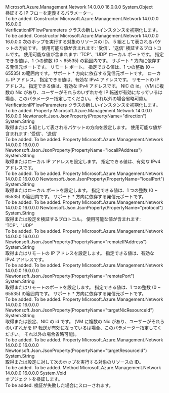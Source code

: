 <Type Name="VerificationIPFlowParameters" FullName="Microsoft.Azure.Management.Network.Models.VerificationIPFlowParameters">
  <TypeSignature Language="C#" Value="public class VerificationIPFlowParameters" />
  <TypeSignature Language="ILAsm" Value=".class public auto ansi beforefieldinit VerificationIPFlowParameters extends System.Object" />
  <TypeSignature Language="DocId" Value="T:Microsoft.Azure.Management.Network.Models.VerificationIPFlowParameters" />
  <TypeSignature Language="VB.NET" Value="Public Class VerificationIPFlowParameters" />
  <TypeSignature Language="F#" Value="type VerificationIPFlowParameters = class" />
  <AssemblyInfo>
    <AssemblyName>Microsoft.Azure.Management.Network</AssemblyName>
    <AssemblyVersion>14.0.0.0</AssemblyVersion>
    <AssemblyVersion>16.0.0.0</AssemblyVersion>
  </AssemblyInfo>
  <Base>
    <BaseTypeName>System.Object</BaseTypeName>
  </Base>
  <Interfaces />
  <Docs>
    <summary>
            検証する IP フローを定義するパラメーター。
            </summary>
    <remarks>To be added.</remarks>
  </Docs>
  <Members>
    <Member MemberName=".ctor">
      <MemberSignature Language="C#" Value="public VerificationIPFlowParameters ();" />
      <MemberSignature Language="ILAsm" Value=".method public hidebysig specialname rtspecialname instance void .ctor() cil managed" />
      <MemberSignature Language="DocId" Value="M:Microsoft.Azure.Management.Network.Models.VerificationIPFlowParameters.#ctor" />
      <MemberSignature Language="VB.NET" Value="Public Sub New ()" />
      <MemberType>Constructor</MemberType>
      <AssemblyInfo>
        <AssemblyName>Microsoft.Azure.Management.Network</AssemblyName>
        <AssemblyVersion>14.0.0.0</AssemblyVersion>
        <AssemblyVersion>16.0.0.0</AssemblyVersion>
      </AssemblyInfo>
      <Parameters />
      <Docs>
        <summary>
            VerificationIPFlowParameters クラスの新しいインスタンスを初期化します。
            </summary>
        <remarks>To be added.</remarks>
      </Docs>
    </Member>
    <Member MemberName=".ctor">
      <MemberSignature Language="C#" Value="public VerificationIPFlowParameters (string targetResourceId, string direction, string protocol, string localPort, string remotePort, string localIPAddress, string remoteIPAddress, string targetNicResourceId = null);" />
      <MemberSignature Language="ILAsm" Value=".method public hidebysig specialname rtspecialname instance void .ctor(string targetResourceId, string direction, string protocol, string localPort, string remotePort, string localIPAddress, string remoteIPAddress, string targetNicResourceId) cil managed" />
      <MemberSignature Language="DocId" Value="M:Microsoft.Azure.Management.Network.Models.VerificationIPFlowParameters.#ctor(System.String,System.String,System.String,System.String,System.String,System.String,System.String,System.String)" />
      <MemberSignature Language="VB.NET" Value="Public Sub New (targetResourceId As String, direction As String, protocol As String, localPort As String, remotePort As String, localIPAddress As String, remoteIPAddress As String, Optional targetNicResourceId As String = null)" />
      <MemberSignature Language="F#" Value="new Microsoft.Azure.Management.Network.Models.VerificationIPFlowParameters : string * string * string * string * string * string * string * string -&gt; Microsoft.Azure.Management.Network.Models.VerificationIPFlowParameters" Usage="new Microsoft.Azure.Management.Network.Models.VerificationIPFlowParameters (targetResourceId, direction, protocol, localPort, remotePort, localIPAddress, remoteIPAddress, targetNicResourceId)" />
      <MemberType>Constructor</MemberType>
      <AssemblyInfo>
        <AssemblyName>Microsoft.Azure.Management.Network</AssemblyName>
        <AssemblyVersion>14.0.0.0</AssemblyVersion>
        <AssemblyVersion>16.0.0.0</AssemblyVersion>
      </AssemblyInfo>
      <Parameters>
        <Parameter Name="targetResourceId" Type="System.String" />
        <Parameter Name="direction" Type="System.String" />
        <Parameter Name="protocol" Type="System.String" />
        <Parameter Name="localPort" Type="System.String" />
        <Parameter Name="remotePort" Type="System.String" />
        <Parameter Name="localIPAddress" Type="System.String" />
        <Parameter Name="remoteIPAddress" Type="System.String" />
        <Parameter Name="targetNicResourceId" Type="System.String" />
      </Parameters>
      <Docs>
        <param name="targetResourceId">次のホップを実行する対象のリソースの ID。</param>
        <param name="direction">5 組として表されるパケットの方向です。 使用可能な値が含まれます: '受信'、'送信'</param>
        <param name="protocol">検証するプロトコルです。 使用可能な値が含まれます: 'TCP'、'UDP'</param>
        <param name="localPort">ローカル ポートです。 指定できる値は、1 つの整数 (0 ~ 65535) の範囲内です。 サポート * 方向に依存する発信元ポートです。</param>
        <param name="remotePort">リモート ポート。 指定できる値は、1 つの整数 (0 ~ 65535) の範囲内です。 サポート * 方向に依存する発信元ポートです。</param>
        <param name="localIPAddress">ローカル IP アドレス。 指定できる値は、有効な IPv4 アドレスです。</param>
        <param name="remoteIPAddress">リモートの IP アドレス。 指定できる値は、有効な IPv4 アドレスです。</param>
        <param name="targetNicResourceId">NIC の id。 (VM に複数の Nic があり、ユーザーがそれらのいずれかを IP 転送が有効になっているは場合、このパラメーター指定してください。 それ以外の場合省略可能)。</param>
        <summary>
            VerificationIPFlowParameters クラスの新しいインスタンスを初期化します。
            </summary>
        <remarks>To be added.</remarks>
      </Docs>
    </Member>
    <Member MemberName="Direction">
      <MemberSignature Language="C#" Value="public string Direction { get; set; }" />
      <MemberSignature Language="ILAsm" Value=".property instance string Direction" />
      <MemberSignature Language="DocId" Value="P:Microsoft.Azure.Management.Network.Models.VerificationIPFlowParameters.Direction" />
      <MemberSignature Language="VB.NET" Value="Public Property Direction As String" />
      <MemberSignature Language="F#" Value="member this.Direction : string with get, set" Usage="Microsoft.Azure.Management.Network.Models.VerificationIPFlowParameters.Direction" />
      <MemberType>Property</MemberType>
      <AssemblyInfo>
        <AssemblyName>Microsoft.Azure.Management.Network</AssemblyName>
        <AssemblyVersion>14.0.0.0</AssemblyVersion>
        <AssemblyVersion>16.0.0.0</AssemblyVersion>
      </AssemblyInfo>
      <Attributes>
        <Attribute>
          <AttributeName>Newtonsoft.Json.JsonProperty(PropertyName="direction")</AttributeName>
        </Attribute>
      </Attributes>
      <ReturnValue>
        <ReturnType>System.String</ReturnType>
      </ReturnValue>
      <Docs>
        <summary>
            取得または 5 組として表されるパケットの方向を設定します。
            使用可能な値が含まれます: '受信'、'送信'
            </summary>
        <value>To be added.</value>
        <remarks>To be added.</remarks>
      </Docs>
    </Member>
    <Member MemberName="LocalIPAddress">
      <MemberSignature Language="C#" Value="public string LocalIPAddress { get; set; }" />
      <MemberSignature Language="ILAsm" Value=".property instance string LocalIPAddress" />
      <MemberSignature Language="DocId" Value="P:Microsoft.Azure.Management.Network.Models.VerificationIPFlowParameters.LocalIPAddress" />
      <MemberSignature Language="VB.NET" Value="Public Property LocalIPAddress As String" />
      <MemberSignature Language="F#" Value="member this.LocalIPAddress : string with get, set" Usage="Microsoft.Azure.Management.Network.Models.VerificationIPFlowParameters.LocalIPAddress" />
      <MemberType>Property</MemberType>
      <AssemblyInfo>
        <AssemblyName>Microsoft.Azure.Management.Network</AssemblyName>
        <AssemblyVersion>14.0.0.0</AssemblyVersion>
        <AssemblyVersion>16.0.0.0</AssemblyVersion>
      </AssemblyInfo>
      <Attributes>
        <Attribute>
          <AttributeName>Newtonsoft.Json.JsonProperty(PropertyName="localIPAddress")</AttributeName>
        </Attribute>
      </Attributes>
      <ReturnValue>
        <ReturnType>System.String</ReturnType>
      </ReturnValue>
      <Docs>
        <summary>
            取得またはローカル IP アドレスを設定します。 指定できる値は、有効な IPv4 アドレスです。
            </summary>
        <value>To be added.</value>
        <remarks>To be added.</remarks>
      </Docs>
    </Member>
    <Member MemberName="LocalPort">
      <MemberSignature Language="C#" Value="public string LocalPort { get; set; }" />
      <MemberSignature Language="ILAsm" Value=".property instance string LocalPort" />
      <MemberSignature Language="DocId" Value="P:Microsoft.Azure.Management.Network.Models.VerificationIPFlowParameters.LocalPort" />
      <MemberSignature Language="VB.NET" Value="Public Property LocalPort As String" />
      <MemberSignature Language="F#" Value="member this.LocalPort : string with get, set" Usage="Microsoft.Azure.Management.Network.Models.VerificationIPFlowParameters.LocalPort" />
      <MemberType>Property</MemberType>
      <AssemblyInfo>
        <AssemblyName>Microsoft.Azure.Management.Network</AssemblyName>
        <AssemblyVersion>14.0.0.0</AssemblyVersion>
        <AssemblyVersion>16.0.0.0</AssemblyVersion>
      </AssemblyInfo>
      <Attributes>
        <Attribute>
          <AttributeName>Newtonsoft.Json.JsonProperty(PropertyName="localPort")</AttributeName>
        </Attribute>
      </Attributes>
      <ReturnValue>
        <ReturnType>System.String</ReturnType>
      </ReturnValue>
      <Docs>
        <summary>
            取得またはローカル ポートを設定します。 指定できる値は、1 つの整数 (0 ~ 65535) の範囲内です。 サポート * 方向に依存する発信元ポートです。
            </summary>
        <value>To be added.</value>
        <remarks>To be added.</remarks>
      </Docs>
    </Member>
    <Member MemberName="Protocol">
      <MemberSignature Language="C#" Value="public string Protocol { get; set; }" />
      <MemberSignature Language="ILAsm" Value=".property instance string Protocol" />
      <MemberSignature Language="DocId" Value="P:Microsoft.Azure.Management.Network.Models.VerificationIPFlowParameters.Protocol" />
      <MemberSignature Language="VB.NET" Value="Public Property Protocol As String" />
      <MemberSignature Language="F#" Value="member this.Protocol : string with get, set" Usage="Microsoft.Azure.Management.Network.Models.VerificationIPFlowParameters.Protocol" />
      <MemberType>Property</MemberType>
      <AssemblyInfo>
        <AssemblyName>Microsoft.Azure.Management.Network</AssemblyName>
        <AssemblyVersion>14.0.0.0</AssemblyVersion>
        <AssemblyVersion>16.0.0.0</AssemblyVersion>
      </AssemblyInfo>
      <Attributes>
        <Attribute>
          <AttributeName>Newtonsoft.Json.JsonProperty(PropertyName="protocol")</AttributeName>
        </Attribute>
      </Attributes>
      <ReturnValue>
        <ReturnType>System.String</ReturnType>
      </ReturnValue>
      <Docs>
        <summary>
            取得または設定を検証するプロトコル。 使用可能な値が含まれます: 'TCP'、'UDP'
            </summary>
        <value>To be added.</value>
        <remarks>To be added.</remarks>
      </Docs>
    </Member>
    <Member MemberName="RemoteIPAddress">
      <MemberSignature Language="C#" Value="public string RemoteIPAddress { get; set; }" />
      <MemberSignature Language="ILAsm" Value=".property instance string RemoteIPAddress" />
      <MemberSignature Language="DocId" Value="P:Microsoft.Azure.Management.Network.Models.VerificationIPFlowParameters.RemoteIPAddress" />
      <MemberSignature Language="VB.NET" Value="Public Property RemoteIPAddress As String" />
      <MemberSignature Language="F#" Value="member this.RemoteIPAddress : string with get, set" Usage="Microsoft.Azure.Management.Network.Models.VerificationIPFlowParameters.RemoteIPAddress" />
      <MemberType>Property</MemberType>
      <AssemblyInfo>
        <AssemblyName>Microsoft.Azure.Management.Network</AssemblyName>
        <AssemblyVersion>14.0.0.0</AssemblyVersion>
        <AssemblyVersion>16.0.0.0</AssemblyVersion>
      </AssemblyInfo>
      <Attributes>
        <Attribute>
          <AttributeName>Newtonsoft.Json.JsonProperty(PropertyName="remoteIPAddress")</AttributeName>
        </Attribute>
      </Attributes>
      <ReturnValue>
        <ReturnType>System.String</ReturnType>
      </ReturnValue>
      <Docs>
        <summary>
            取得またはリモートの IP アドレスを設定します。 指定できる値は、有効な IPv4 アドレスです。
            </summary>
        <value>To be added.</value>
        <remarks>To be added.</remarks>
      </Docs>
    </Member>
    <Member MemberName="RemotePort">
      <MemberSignature Language="C#" Value="public string RemotePort { get; set; }" />
      <MemberSignature Language="ILAsm" Value=".property instance string RemotePort" />
      <MemberSignature Language="DocId" Value="P:Microsoft.Azure.Management.Network.Models.VerificationIPFlowParameters.RemotePort" />
      <MemberSignature Language="VB.NET" Value="Public Property RemotePort As String" />
      <MemberSignature Language="F#" Value="member this.RemotePort : string with get, set" Usage="Microsoft.Azure.Management.Network.Models.VerificationIPFlowParameters.RemotePort" />
      <MemberType>Property</MemberType>
      <AssemblyInfo>
        <AssemblyName>Microsoft.Azure.Management.Network</AssemblyName>
        <AssemblyVersion>14.0.0.0</AssemblyVersion>
        <AssemblyVersion>16.0.0.0</AssemblyVersion>
      </AssemblyInfo>
      <Attributes>
        <Attribute>
          <AttributeName>Newtonsoft.Json.JsonProperty(PropertyName="remotePort")</AttributeName>
        </Attribute>
      </Attributes>
      <ReturnValue>
        <ReturnType>System.String</ReturnType>
      </ReturnValue>
      <Docs>
        <summary>
            取得またはリモートのポートを設定します。 指定できる値は、1 つの整数 (0 ~ 65535) の範囲内です。 サポート * 方向に依存する発信元ポートです。
            </summary>
        <value>To be added.</value>
        <remarks>To be added.</remarks>
      </Docs>
    </Member>
    <Member MemberName="TargetNicResourceId">
      <MemberSignature Language="C#" Value="public string TargetNicResourceId { get; set; }" />
      <MemberSignature Language="ILAsm" Value=".property instance string TargetNicResourceId" />
      <MemberSignature Language="DocId" Value="P:Microsoft.Azure.Management.Network.Models.VerificationIPFlowParameters.TargetNicResourceId" />
      <MemberSignature Language="VB.NET" Value="Public Property TargetNicResourceId As String" />
      <MemberSignature Language="F#" Value="member this.TargetNicResourceId : string with get, set" Usage="Microsoft.Azure.Management.Network.Models.VerificationIPFlowParameters.TargetNicResourceId" />
      <MemberType>Property</MemberType>
      <AssemblyInfo>
        <AssemblyName>Microsoft.Azure.Management.Network</AssemblyName>
        <AssemblyVersion>14.0.0.0</AssemblyVersion>
        <AssemblyVersion>16.0.0.0</AssemblyVersion>
      </AssemblyInfo>
      <Attributes>
        <Attribute>
          <AttributeName>Newtonsoft.Json.JsonProperty(PropertyName="targetNicResourceId")</AttributeName>
        </Attribute>
      </Attributes>
      <ReturnValue>
        <ReturnType>System.String</ReturnType>
      </ReturnValue>
      <Docs>
        <summary>
            取得または設定、NIC の id です。 (VM に複数の Nic があり、ユーザーがそれらのいずれかを IP 転送が有効になっているは場合、このパラメーター指定してください。
            それ以外の場合省略可能)。
            </summary>
        <value>To be added.</value>
        <remarks>To be added.</remarks>
      </Docs>
    </Member>
    <Member MemberName="TargetResourceId">
      <MemberSignature Language="C#" Value="public string TargetResourceId { get; set; }" />
      <MemberSignature Language="ILAsm" Value=".property instance string TargetResourceId" />
      <MemberSignature Language="DocId" Value="P:Microsoft.Azure.Management.Network.Models.VerificationIPFlowParameters.TargetResourceId" />
      <MemberSignature Language="VB.NET" Value="Public Property TargetResourceId As String" />
      <MemberSignature Language="F#" Value="member this.TargetResourceId : string with get, set" Usage="Microsoft.Azure.Management.Network.Models.VerificationIPFlowParameters.TargetResourceId" />
      <MemberType>Property</MemberType>
      <AssemblyInfo>
        <AssemblyName>Microsoft.Azure.Management.Network</AssemblyName>
        <AssemblyVersion>14.0.0.0</AssemblyVersion>
        <AssemblyVersion>16.0.0.0</AssemblyVersion>
      </AssemblyInfo>
      <Attributes>
        <Attribute>
          <AttributeName>Newtonsoft.Json.JsonProperty(PropertyName="targetResourceId")</AttributeName>
        </Attribute>
      </Attributes>
      <ReturnValue>
        <ReturnType>System.String</ReturnType>
      </ReturnValue>
      <Docs>
        <summary>
            取得または設定に対して次のホップを実行する対象のリソースの ID。
            </summary>
        <value>To be added.</value>
        <remarks>To be added.</remarks>
      </Docs>
    </Member>
    <Member MemberName="Validate">
      <MemberSignature Language="C#" Value="public virtual void Validate ();" />
      <MemberSignature Language="ILAsm" Value=".method public hidebysig newslot virtual instance void Validate() cil managed" />
      <MemberSignature Language="DocId" Value="M:Microsoft.Azure.Management.Network.Models.VerificationIPFlowParameters.Validate" />
      <MemberSignature Language="VB.NET" Value="Public Overridable Sub Validate ()" />
      <MemberSignature Language="F#" Value="abstract member Validate : unit -&gt; unit&#xA;override this.Validate : unit -&gt; unit" Usage="verificationIPFlowParameters.Validate " />
      <MemberType>Method</MemberType>
      <AssemblyInfo>
        <AssemblyName>Microsoft.Azure.Management.Network</AssemblyName>
        <AssemblyVersion>14.0.0.0</AssemblyVersion>
        <AssemblyVersion>16.0.0.0</AssemblyVersion>
      </AssemblyInfo>
      <ReturnValue>
        <ReturnType>System.Void</ReturnType>
      </ReturnValue>
      <Parameters />
      <Docs>
        <summary>
            オブジェクトを検証します。
            </summary>
        <remarks>To be added.</remarks>
        <exception cref="T:Microsoft.Rest.ValidationException">
            検証が失敗した場合にスローされます。
            </exception>
      </Docs>
    </Member>
  </Members>
</Type>